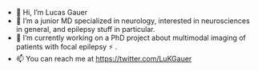 - 👋 Hi, I’m Lucas Gauer
- 👀 I’m a junior MD specialized in neurology, interested in neurosciences in general, and epilepsy stuff in particular.
- 🧠 I’m currently working on a PhD project about multimodal imaging of patients with focal epilepsy ⚡ .
- 📫 You can reach me at <https://twitter.com/LuKGauer>

<!---
gauerlucas/gauerlucas is a ✨ special ✨ repository because its `README.md` (this file) appears on your GitHub profile.
You can click the Preview link to take a look at your changes.
--->
